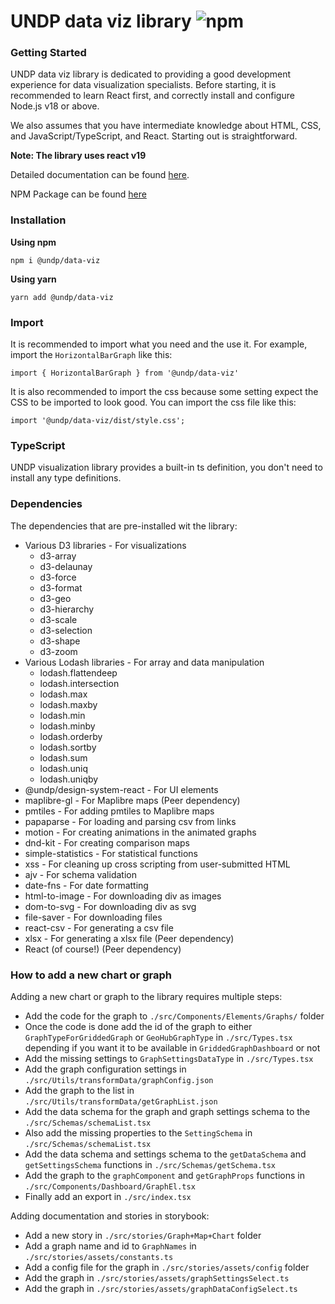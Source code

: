 # UNDP data viz library ![npm](https://img.shields.io/npm/v/@undp/data-viz)

### Getting Started

UNDP data viz library is dedicated to providing a good development experience for data visualization specialists. Before starting, it is recommended to learn React first, and correctly install and configure Node.js v18 or above. 

We also assumes that you have intermediate knowledge about HTML, CSS, and JavaScript/TypeScript, and React. Starting out is straightforward.

__Note: The library uses react v19__

Detailed documentation can be found [here](https://dataviz.design.undp.org).

NPM Package can be found [here](https://www.npmjs.com/package/@undp/data-viz)

### Installation
__Using npm__
```
npm i @undp/data-viz
```


__Using yarn__
```
yarn add @undp/data-viz
```

### Import
It is recommended to import what you need and the use it. For example, import the `HorizontalBarGraph` like this:
```
import { HorizontalBarGraph } from '@undp/data-viz'
```


It is also recommended to import the css because some setting expect the CSS to be imported to look good. You can import the css file like this: 
```
import '@undp/data-viz/dist/style.css';
```

### TypeScript
UNDP visualization library provides a built-in ts definition, you don't need to install any type definitions.

### Dependencies
The dependencies that are pre-installed wit the library:
* Various D3 libraries - For visualizations
    * d3-array
    * d3-delaunay
    * d3-force
    * d3-format
    * d3-geo
    * d3-hierarchy
    * d3-scale
    * d3-selection
    * d3-shape
    * d3-zoom
* Various Lodash libraries - For array and data manipulation
    * lodash.flattendeep
    * lodash.intersection
    * lodash.max
    * lodash.maxby
    * lodash.min
    * lodash.minby
    * lodash.orderby
    * lodash.sortby
    * lodash.sum
    * lodash.uniq
    * lodash.uniqby
* @undp/design-system-react - For UI elements
* maplibre-gl - For Maplibre maps (Peer dependency)
* pmtiles - For adding pmtiles to Maplibre maps
* papaparse - For loading and parsing csv from links
* motion - For creating animations in the animated graphs
* dnd-kit - For creating comparison maps
* simple-statistics - For statistical functions
* xss - For cleaning up cross scripting from user-submitted HTML
* ajv - For schema validation
* date-fns - For date formatting
* html-to-image - For downloading div as images
* dom-to-svg - For downloading div as svg
* file-saver - For downloading files
* react-csv - For generating a csv file
* xlsx - For generating a xlsx file (Peer dependency)
* React (of course!) (Peer dependency)

### How to add a new chart or graph

Adding a new chart or graph to the library requires multiple steps:
* Add the code for the graph to `./src/Components/Elements/Graphs/` folder
* Once the code is done add the id of the graph to either `GraphTypeForGriddedGraph` or `GeoHubGraphType` in `./src/Types.tsx` depending if you want it to be available in `GriddedGraphDashboard` or not
* Add the missing settings  to `GraphSettingsDataType` in `./src/Types.tsx`
* Add the graph configuration settings in `./src/Utils/transformData/graphConfig.json`
* Add the graph to the list in `./src/Utils/transformData/getGraphList.json`
* Add the data schema for the graph and graph settings schema to the `./src/Schemas/schemaList.tsx`
* Also add the missing properties to the `SettingSchema` in `./src/Schemas/schemaList.tsx`
* Add the data schema and settings schema to the `getDataSchema` and `getSettingsSchema` functions in `./src/Schemas/getSchema.tsx`
* Add the graph to the `graphComponent` and `getGraphProps` functions in `./src/Components/Dashboard/GraphEl.tsx`
* Finally add an export in `./src/index.tsx`

Adding documentation and stories in storybook:
* Add a new story in `./src/stories/Graph+Map+Chart` folder
* Add a graph name and id to `GraphNames` in `./src/stories/assets/constants.ts`
* Add a config file for the graph in `./src/stories/assets/config` folder
* Add the graph in `./src/stories/assets/graphSettingsSelect.ts`
* Add the graph in `./src/stories/assets/graphDataConfigSelect.ts`

